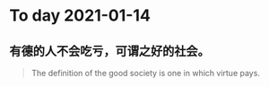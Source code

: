 
# To day 2021-01-14


## 有德的人不会吃亏，可谓之好的社会。
> The definition of the good society is one in which virtue pays.

    